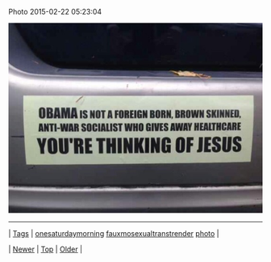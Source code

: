 <!--
title: Photo 2015-02-22 05
date: 2020-06-28T15:27:00.069Z
tags: onesaturdaymorning, fauxmosexualtranstrender, photo
-->


Photo 2015-02-22 05:23:04

![](111729238794-0.jpg)

<!--BOTTOM-POST-NAVIGATION-->
---

| [Tags](tags.md) | [onesaturdaymorning](tag-onesaturdaymorning.md) [fauxmosexualtranstrender](tag-fauxmosexualtranstrender.md) [photo](tag-photo.md) |

| [Newer](111727670969.md) | [Top](index.md) | [Older](111764166099.md) |